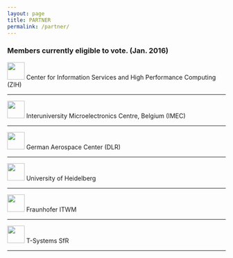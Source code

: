 ```yaml
---
layout: page
title: PARTNER
permalink: /partner/
---
```


### Members currently eligible to vote. (Jan. 2016)

<img src="http://tu-dresden.de/die_tu_dresden/zentrale_einrichtungen/zih/bilder/zih_logo" height="40" />  
Center for Information Services and High Performance Computing (ZIH)  

---

<img src="https://upload.wikimedia.org/wikipedia/en/thumb/9/93/Imec_logo.jpg/220px-Imec_logo.jpg" height="40" />  
Interuniversity Microelectronics Centre, Belgium (IMEC)

---

<img src="http://www.dlr.de/dlr/en/portaldata/1/img/general/footer-text-logo-en.png" height="40" />  
German Aerospace Center (DLR)

---

<img src="https://www.uni-heidelberg.de/md/zentral/startseite/logo_neu_204x107.jpg" height="40" />  
University of Heidelberg

---

<img src="http://www.itwm.fraunhofer.de/fileadmin/styles/01_layouts_basics/img/logo-fraunhofer-itwm.gif" height="40" />  
Fraunhofer ITWM

---

<img src="https://upload.wikimedia.org/wikipedia/commons/thumb/0/0a/T-SYSTEMS-LOGO2013.svg/295px-T-SYSTEMS-LOGO2013.svg.png" height="40" />  
T-Systems SfR

---





